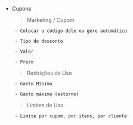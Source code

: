 - Cupons

    > Marketing / Cupom

       - Colocar o código dele ou gero automático

       - Tipo de desconto

       - Valor

       - Prazo
   
   > Restrições de Uso

       - Gasto Mínimo

       - Gasto máximo (estorno)       

   > Limites de Uso

       - Limite por cupom, por itens, por cliente